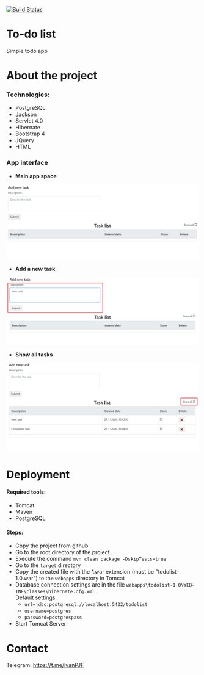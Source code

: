 [![Build Status](https://travis-ci.org/IvanPJF/todolist.svg?branch=master)](https://travis-ci.org/IvanPJF/todolist)

# To-do list

Simple todo app

# About the project

### Technologies:
+ PostgreSQL
+ Jackson
+ Servlet 4.0
+ Hibernate
+ Bootstrap 4
+ JQuery
+ HTML

### App interface

+ __Main app space__

<kbd>![main](images/main_page.png "Main")

+ __Add a new task__

<kbd>![add](images/add_task.png "Add")

+ __Show all tasks__

<kbd>![all](images/all_show_tasks.png "All")


# Deployment

#### Required tools:
+ Tomcat
+ Maven
+ PostgreSQL
#### Steps:
+ Copy the project from github
+ Go to the root directory of the project
+ Execute the command `mvn clean package -DskipTests=true`
+ Go to the `target` directory
+ Copy the created file with the *.war extension (must be "todolist-1.0.war") to the `webapps` directory in Tomcat
+ Database connection settings are in the file `webapps\todolist-1.0\WEB-INF\classes\hibernate.cfg.xml`  
Default settings:  
    + `url=jdbc:postgresql://localhost:5432/todolist`  
    + `username=postgres`  
    + `password=postgrespass`
+ Start Tomcat Server

# Contact

Telegram: https://t.me/IvanPJF

